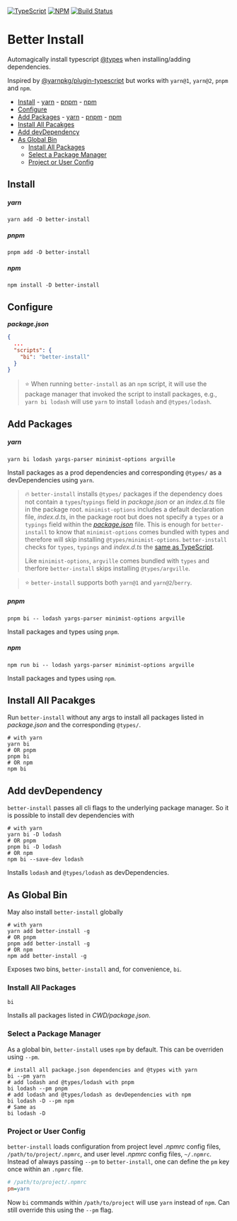 [![TypeScript](https://img.shields.io/badge/Built%20With-TypeScript-%230074c1.svg?style=for-the-badge&logo=typescript)](http://www.typescriptlang.org/) [![NPM](https://img.shields.io/npm/v/better-install?style=for-the-badge&logo=npm)](https://www.npmjs.com/package/better-install) [![Build Status](https://img.shields.io/github/workflow/status/dworthen/better-install/CI?style=for-the-badge&logo=github)](https://github.com/dworthen/better-install/actions?query=workflow%3ACI)

# Better Install

Automagically install typescript [@types](https://github.com/DefinitelyTyped/DefinitelyTyped) when installing/adding dependencies.

Inspired by [@yarnpkg/plugin-typescript](https://www.npmjs.com/package/@yarnpkg/plugin-typescript) but works with `yarn@1`, `yarn@2`, `pnpm` and `npm`.

<!-- prettier-ignore -->
- [Install](#install)
      - [yarn](#yarn)
      - [pnpm](#pnpm)
      - [npm](#npm)
- [Configure](#configure)
- [Add Packages](#add-packages)
      - [yarn](#yarn-1)
      - [pnpm](#pnpm-1)
      - [npm](#npm-1)
- [Install All Pacakges](#install-all-pacakges)
- [Add devDependency](#add-devdependency)
- [As Global Bin](#as-global-bin)
  - [Install All Packages](#install-all-packages)
  - [Select a Package Manager](#select-a-package-manager)
  - [Project or User Config](#project-or-user-config)

## Install

##### yarn

```shell
yarn add -D better-install
```

##### pnpm

```shell
pnpm add -D better-install
```

##### npm

```shell
npm install -D better-install
```

## Configure

_**package.json**_

```json
{
  ...
  "scripts": {
    "bi": "better-install"
  }
}
```

> :star: When running `better-install` as an `npm` script, it will use the package manager that invoked the script to install packages, e.g., `yarn bi lodash` will use `yarn` to install `lodash` and `@types/lodash`.

## Add Packages

##### yarn

```shell
yarn bi lodash yargs-parser minimist-options argville
```

Install packages as a prod dependencies and corresponding `@types/` as a devDependencies using `yarn`.

> :fire: `better-install` installs `@types/` packages if the dependency does not contain a `types`/`typings` field in _package.json_ or an _index.d.ts_ file in the package root. `minimist-options` includes a default declaration file, _index.d.ts_, in the package root but does not specify a `types` or a `typings` field within the [_package.json_](https://github.com/vadimdemedes/minimist-options/blob/master/package.json) file. This is enough for `better-install` to know that `minimist-options` comes bundled with types and therefore will skip installing `@types/minimist-options`. `better-install` checks for `types`, `typings` and _index.d.ts_ the [same as TypeScript](https://www.typescriptlang.org/docs/handbook/declaration-files/publishing.html).
>
> Like `minimist-options`, `argville` comes bundled with `types` and therfore `better-install` skips installing `@types/argville`.

> :star: `better-install` supports both `yarn@1` and `yarn@2`/`berry`.

##### pnpm

```shell
pnpm bi -- lodash yargs-parser minimist-options argville
```

Install packages and types using `pnpm`.

##### npm

```shell
npm run bi -- lodash yargs-parser minimist-options argville
```

Install packages and types using `npm`.

## Install All Pacakges

Run `better-install` without any args to install all packages listed in _package.json_ and the corresponding `@types/`.

```shell
# with yarn
yarn bi
# OR pnpm
pnpm bi
# OR npm
npm bi
```

## Add devDependency

`better-install` passes all cli flags to the underlying package manager. So it is possible to install dev dependencies with

```shell
# with yarn
yarn bi -D lodash
# OR pnpm
pnpm bi -D lodash
# OR npm
npm bi --save-dev lodash
```

Installs `lodash` and `@types/lodash` as devDependencies.

## As Global Bin

May also install `better-install` globally

```shell
# with yarn
yarn add better-install -g
# OR pnpm
pnpm add better-install -g
# OR npm
npm add better-install -g
```

Exposes two bins, `better-install` and, for convenience, `bi`.

### Install All Packages

```shell
bi
```

Installs all packages listed in _CWD/package.json_.

### Select a Package Manager

As a global bin, `better-install` uses `npm` by default. This can be overriden using `--pm`.

```shell
# install all package.json dependencies and @types with yarn
bi --pm yarn
# add lodash and @types/lodash with pnpm
bi lodash --pm pnpm
# add lodash and @types/lodash as devDependencies with npm
bi lodash -D --pm npm
# Same as
bi lodash -D
```

### Project or User Config

`better-install` loads configuration from project level _.npmrc_ config files, `/path/to/project/.npmrc`, and user level _.npmrc_ config files, `~/.npmrc`. Instead of always passing `--pm` to `better-install`, one can define the `pm` key once within an `.npmrc` file.

```ini
# /path/to/project/.npmrc
pm=yarn
```

Now `bi` commands within `/path/to/project` will use `yarn` instead of `npm`. Can still override this using the `--pm` flag.
